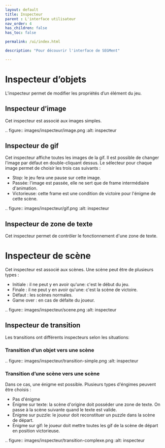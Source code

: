 ```yaml
---
layout: default
title: Inspecteur
parent : L'interface utilisateur
nav_order: 4
has_children: false
has_toc: false

permalink: /ui/index.html

description: "Pour découvrir l'interface de SEGMent"

---
```

# Inspecteur d’objets


L’inspecteur permet de modifier les propriétés d’un élément du jeu.

## Inspecteur d’image

Cet inspecteur est associé aux images simples.

.. figure:: images/inspecteur/image.png
   :alt: inspecteur

## Inspecteur de gif

Cet inspecteur affiche toutes les images de la gif.
Il est possible de changer l'image par défaut en double-cliquant dessus.
Le sélecteur pour chaque image permet de choisir les trois cas suivants :

- Stop: le jeu fera une pause sur cette image.
- Passée: l'image est passée, elle ne sert que de frame intermédiaire d'animation.
- Victorieuse: cette frame est une condition de victoire pour l'énigme de cette scène.

.. figure:: images/inspecteur/gif.png
   :alt: inspecteur

## Inspecteur de zone de texte

Cet inspecteur permet de contrôler le fonctionnement d'une zone de texte.


# Inspecteur de scène

Cet inspecteur est associé aux scènes.
Une scène peut être de plusieurs types :
- Initiale : il ne peut y en avoir qu'une: c'est le début du jeu.
- Finale : il ne peut y en avoir qu'une: c'est la scène de victoire.
- Défaut : les scènes normales.
- Game over : en cas de défaite du joueur.

.. figure:: images/inspecteur/scene.png
   :alt: inspecteur

## Inspecteur de transition


Les transitions ont différents inspecteurs selon les situations:

### Transition d’un objet vers une scène

.. figure:: images/inspecteur/transition-simple.png
   :alt: inspecteur


### Transition d’une scène vers une scène

Dans ce cas, une énigme est possible.
Plusieurs types d'éngimes peuvent être choisis :
- Pas d'énigme
- Énigme sur texte: la scène d'origine doit posséder une zone de texte.
  On passe à la scène suivante quand le texte est valide.
- Énigme sur puzzle: le joueur doit reconstituer un puzzle dans la scène de départ.
- Énigme sur gif: le joueur doit mettre toutes les gif de la scène de départ
en position victorieuse.

.. figure:: images/inspecteur/transition-complexe.png
   :alt: inspecteur
